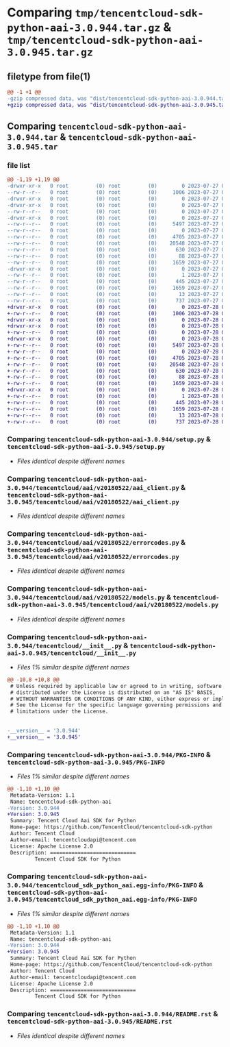 # Comparing `tmp/tencentcloud-sdk-python-aai-3.0.944.tar.gz` & `tmp/tencentcloud-sdk-python-aai-3.0.945.tar.gz`

## filetype from file(1)

```diff
@@ -1 +1 @@
-gzip compressed data, was "dist/tencentcloud-sdk-python-aai-3.0.944.tar", last modified: Thu Jul 27 02:06:37 2023, max compression
+gzip compressed data, was "dist/tencentcloud-sdk-python-aai-3.0.945.tar", last modified: Fri Jul 28 00:19:06 2023, max compression
```

## Comparing `tencentcloud-sdk-python-aai-3.0.944.tar` & `tencentcloud-sdk-python-aai-3.0.945.tar`

### file list

```diff
@@ -1,19 +1,19 @@
-drwxr-xr-x   0 root         (0) root         (0)        0 2023-07-27 02:06:37.000000 tencentcloud-sdk-python-aai-3.0.944/
--rw-r--r--   0 root         (0) root         (0)     1006 2023-07-27 02:06:37.000000 tencentcloud-sdk-python-aai-3.0.944/setup.py
-drwxr-xr-x   0 root         (0) root         (0)        0 2023-07-27 02:06:37.000000 tencentcloud-sdk-python-aai-3.0.944/tencentcloud/
-drwxr-xr-x   0 root         (0) root         (0)        0 2023-07-27 02:06:37.000000 tencentcloud-sdk-python-aai-3.0.944/tencentcloud/aai/
--rw-r--r--   0 root         (0) root         (0)        0 2023-07-27 02:06:37.000000 tencentcloud-sdk-python-aai-3.0.944/tencentcloud/aai/__init__.py
-drwxr-xr-x   0 root         (0) root         (0)        0 2023-07-27 02:06:37.000000 tencentcloud-sdk-python-aai-3.0.944/tencentcloud/aai/v20180522/
--rw-r--r--   0 root         (0) root         (0)     5497 2023-07-27 02:06:37.000000 tencentcloud-sdk-python-aai-3.0.944/tencentcloud/aai/v20180522/aai_client.py
--rw-r--r--   0 root         (0) root         (0)        0 2023-07-27 02:06:37.000000 tencentcloud-sdk-python-aai-3.0.944/tencentcloud/aai/v20180522/__init__.py
--rw-r--r--   0 root         (0) root         (0)     4705 2023-07-27 02:06:37.000000 tencentcloud-sdk-python-aai-3.0.944/tencentcloud/aai/v20180522/errorcodes.py
--rw-r--r--   0 root         (0) root         (0)    20548 2023-07-27 02:06:37.000000 tencentcloud-sdk-python-aai-3.0.944/tencentcloud/aai/v20180522/models.py
--rw-r--r--   0 root         (0) root         (0)      630 2023-07-27 02:06:37.000000 tencentcloud-sdk-python-aai-3.0.944/tencentcloud/__init__.py
--rw-r--r--   0 root         (0) root         (0)       88 2023-07-27 02:06:37.000000 tencentcloud-sdk-python-aai-3.0.944/setup.cfg
--rw-r--r--   0 root         (0) root         (0)     1659 2023-07-27 02:06:37.000000 tencentcloud-sdk-python-aai-3.0.944/PKG-INFO
-drwxr-xr-x   0 root         (0) root         (0)        0 2023-07-27 02:06:37.000000 tencentcloud-sdk-python-aai-3.0.944/tencentcloud_sdk_python_aai.egg-info/
--rw-r--r--   0 root         (0) root         (0)        1 2023-07-27 02:06:37.000000 tencentcloud-sdk-python-aai-3.0.944/tencentcloud_sdk_python_aai.egg-info/dependency_links.txt
--rw-r--r--   0 root         (0) root         (0)      445 2023-07-27 02:06:37.000000 tencentcloud-sdk-python-aai-3.0.944/tencentcloud_sdk_python_aai.egg-info/SOURCES.txt
--rw-r--r--   0 root         (0) root         (0)     1659 2023-07-27 02:06:37.000000 tencentcloud-sdk-python-aai-3.0.944/tencentcloud_sdk_python_aai.egg-info/PKG-INFO
--rw-r--r--   0 root         (0) root         (0)       13 2023-07-27 02:06:37.000000 tencentcloud-sdk-python-aai-3.0.944/tencentcloud_sdk_python_aai.egg-info/top_level.txt
--rw-r--r--   0 root         (0) root         (0)      737 2023-07-27 02:06:37.000000 tencentcloud-sdk-python-aai-3.0.944/README.rst
+drwxr-xr-x   0 root         (0) root         (0)        0 2023-07-28 00:19:06.000000 tencentcloud-sdk-python-aai-3.0.945/
+-rw-r--r--   0 root         (0) root         (0)     1006 2023-07-28 00:19:06.000000 tencentcloud-sdk-python-aai-3.0.945/setup.py
+drwxr-xr-x   0 root         (0) root         (0)        0 2023-07-28 00:19:06.000000 tencentcloud-sdk-python-aai-3.0.945/tencentcloud/
+drwxr-xr-x   0 root         (0) root         (0)        0 2023-07-28 00:19:06.000000 tencentcloud-sdk-python-aai-3.0.945/tencentcloud/aai/
+-rw-r--r--   0 root         (0) root         (0)        0 2023-07-28 00:19:06.000000 tencentcloud-sdk-python-aai-3.0.945/tencentcloud/aai/__init__.py
+drwxr-xr-x   0 root         (0) root         (0)        0 2023-07-28 00:19:06.000000 tencentcloud-sdk-python-aai-3.0.945/tencentcloud/aai/v20180522/
+-rw-r--r--   0 root         (0) root         (0)     5497 2023-07-28 00:19:06.000000 tencentcloud-sdk-python-aai-3.0.945/tencentcloud/aai/v20180522/aai_client.py
+-rw-r--r--   0 root         (0) root         (0)        0 2023-07-28 00:19:06.000000 tencentcloud-sdk-python-aai-3.0.945/tencentcloud/aai/v20180522/__init__.py
+-rw-r--r--   0 root         (0) root         (0)     4705 2023-07-28 00:19:06.000000 tencentcloud-sdk-python-aai-3.0.945/tencentcloud/aai/v20180522/errorcodes.py
+-rw-r--r--   0 root         (0) root         (0)    20548 2023-07-28 00:19:06.000000 tencentcloud-sdk-python-aai-3.0.945/tencentcloud/aai/v20180522/models.py
+-rw-r--r--   0 root         (0) root         (0)      630 2023-07-28 00:19:06.000000 tencentcloud-sdk-python-aai-3.0.945/tencentcloud/__init__.py
+-rw-r--r--   0 root         (0) root         (0)       88 2023-07-28 00:19:06.000000 tencentcloud-sdk-python-aai-3.0.945/setup.cfg
+-rw-r--r--   0 root         (0) root         (0)     1659 2023-07-28 00:19:06.000000 tencentcloud-sdk-python-aai-3.0.945/PKG-INFO
+drwxr-xr-x   0 root         (0) root         (0)        0 2023-07-28 00:19:06.000000 tencentcloud-sdk-python-aai-3.0.945/tencentcloud_sdk_python_aai.egg-info/
+-rw-r--r--   0 root         (0) root         (0)        1 2023-07-28 00:19:06.000000 tencentcloud-sdk-python-aai-3.0.945/tencentcloud_sdk_python_aai.egg-info/dependency_links.txt
+-rw-r--r--   0 root         (0) root         (0)      445 2023-07-28 00:19:06.000000 tencentcloud-sdk-python-aai-3.0.945/tencentcloud_sdk_python_aai.egg-info/SOURCES.txt
+-rw-r--r--   0 root         (0) root         (0)     1659 2023-07-28 00:19:06.000000 tencentcloud-sdk-python-aai-3.0.945/tencentcloud_sdk_python_aai.egg-info/PKG-INFO
+-rw-r--r--   0 root         (0) root         (0)       13 2023-07-28 00:19:06.000000 tencentcloud-sdk-python-aai-3.0.945/tencentcloud_sdk_python_aai.egg-info/top_level.txt
+-rw-r--r--   0 root         (0) root         (0)      737 2023-07-28 00:19:06.000000 tencentcloud-sdk-python-aai-3.0.945/README.rst
```

### Comparing `tencentcloud-sdk-python-aai-3.0.944/setup.py` & `tencentcloud-sdk-python-aai-3.0.945/setup.py`

 * *Files identical despite different names*

### Comparing `tencentcloud-sdk-python-aai-3.0.944/tencentcloud/aai/v20180522/aai_client.py` & `tencentcloud-sdk-python-aai-3.0.945/tencentcloud/aai/v20180522/aai_client.py`

 * *Files identical despite different names*

### Comparing `tencentcloud-sdk-python-aai-3.0.944/tencentcloud/aai/v20180522/errorcodes.py` & `tencentcloud-sdk-python-aai-3.0.945/tencentcloud/aai/v20180522/errorcodes.py`

 * *Files identical despite different names*

### Comparing `tencentcloud-sdk-python-aai-3.0.944/tencentcloud/aai/v20180522/models.py` & `tencentcloud-sdk-python-aai-3.0.945/tencentcloud/aai/v20180522/models.py`

 * *Files identical despite different names*

### Comparing `tencentcloud-sdk-python-aai-3.0.944/tencentcloud/__init__.py` & `tencentcloud-sdk-python-aai-3.0.945/tencentcloud/__init__.py`

 * *Files 1% similar despite different names*

```diff
@@ -10,8 +10,8 @@
 # Unless required by applicable law or agreed to in writing, software
 # distributed under the License is distributed on an "AS IS" BASIS,
 # WITHOUT WARRANTIES OR CONDITIONS OF ANY KIND, either express or implied.
 # See the License for the specific language governing permissions and
 # limitations under the License.
 
 
-__version__ = '3.0.944'
+__version__ = '3.0.945'
```

### Comparing `tencentcloud-sdk-python-aai-3.0.944/PKG-INFO` & `tencentcloud-sdk-python-aai-3.0.945/PKG-INFO`

 * *Files 1% similar despite different names*

```diff
@@ -1,10 +1,10 @@
 Metadata-Version: 1.1
 Name: tencentcloud-sdk-python-aai
-Version: 3.0.944
+Version: 3.0.945
 Summary: Tencent Cloud Aai SDK for Python
 Home-page: https://github.com/TencentCloud/tencentcloud-sdk-python
 Author: Tencent Cloud
 Author-email: tencentcloudapi@tencent.com
 License: Apache License 2.0
 Description: ============================
         Tencent Cloud SDK for Python
```

### Comparing `tencentcloud-sdk-python-aai-3.0.944/tencentcloud_sdk_python_aai.egg-info/PKG-INFO` & `tencentcloud-sdk-python-aai-3.0.945/tencentcloud_sdk_python_aai.egg-info/PKG-INFO`

 * *Files 1% similar despite different names*

```diff
@@ -1,10 +1,10 @@
 Metadata-Version: 1.1
 Name: tencentcloud-sdk-python-aai
-Version: 3.0.944
+Version: 3.0.945
 Summary: Tencent Cloud Aai SDK for Python
 Home-page: https://github.com/TencentCloud/tencentcloud-sdk-python
 Author: Tencent Cloud
 Author-email: tencentcloudapi@tencent.com
 License: Apache License 2.0
 Description: ============================
         Tencent Cloud SDK for Python
```

### Comparing `tencentcloud-sdk-python-aai-3.0.944/README.rst` & `tencentcloud-sdk-python-aai-3.0.945/README.rst`

 * *Files identical despite different names*

